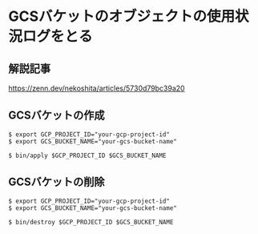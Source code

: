 # GCSバケットのオブジェクトの使用状況ログをとる

## 解説記事
https://zenn.dev/nekoshita/articles/5730d79bc39a20

## GCSバケットの作成
```
$ export GCP_PROJECT_ID="your-gcp-project-id"
$ export GCS_BUCKET_NAME="your-gcs-bucket-name"

$ bin/apply $GCP_PROJECT_ID $GCS_BUCKET_NAME
```

## GCSバケットの削除
```
$ export GCP_PROJECT_ID="your-gcp-project-id"
$ export GCS_BUCKET_NAME="your-gcs-bucket-name"

$ bin/destroy $GCP_PROJECT_ID $GCS_BUCKET_NAME
```
